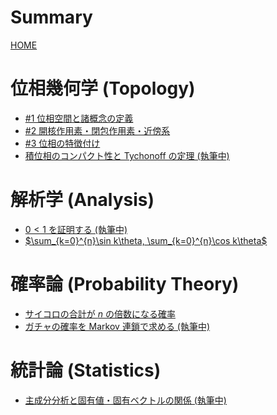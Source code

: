 # Summary

[HOME](index.md)

# 位相幾何学 (Topology)
- [#1 位相空間と諸概念の定義](topology/topology1.md)
- [#2 開核作用素・閉包作用素・近傍系](topology/topology2.md)
- [#3 位相の特徴付け](topology/topology3.md)
- [積位相のコンパクト性と Tychonoff の定理 (執筆中)]()

# 解析学 (Analysis)

- [$0<1$ を証明する (執筆中)]()
- [$\sum_{k=0}^{n}\sin k\theta, \sum_{k=0}^{n}\cos k\theta$](analysis/sum_sin_cos.md)

# 確率論 (Probability Theory)

- [サイコロの合計が $n$ の倍数になる確率](probability/dice.md)
- [ガチャの確率を Markov 連鎖で求める (執筆中)]()

# 統計論 (Statistics)

- [主成分分析と固有値・固有ベクトルの関係 (執筆中)]()
